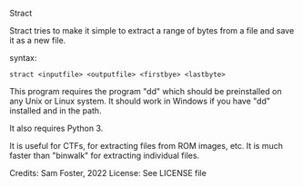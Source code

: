 Stract

Stract tries to make it simple to extract a range of bytes from a file and save it as a new file.

syntax:

    stract <inputfile> <outputfile> <firstbye> <lastbyte>

This program requires the program "dd" which should be preinstalled on any Unix or Linux system.
It should work in Windows if you have "dd" installed and in the path.

It also requires Python 3.

It is useful for CTFs, for extracting files from ROM images, etc. It is much faster than "binwalk" for extracting individual files.

Credits: Sam Foster, 2022
License: See LICENSE file

